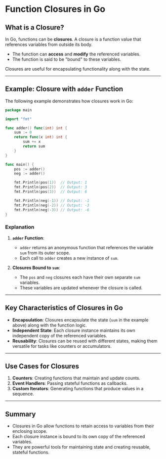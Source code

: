 # **Function Closures in Go**

## **What is a Closure?**

In Go, functions can be **closures**. A closure is a function value that references variables from outside its body.

- The function can **access** and **modify** the referenced variables.
- The function is said to be "bound" to these variables.

Closures are useful for encapsulating functionality along with the state.

---

## **Example: Closure with `adder` Function**

The following example demonstrates how closures work in Go:

```go
package main

import "fmt"

func adder() func(int) int {
    sum := 0
    return func(x int) int {
        sum += x
        return sum
    }
}

func main() {
    pos := adder()
    neg := adder()

    fmt.Println(pos(1))  // Output: 1
    fmt.Println(pos(2))  // Output: 3
    fmt.Println(pos(3))  // Output: 6

    fmt.Println(neg(-1)) // Output: -1
    fmt.Println(neg(-2)) // Output: -3
    fmt.Println(neg(-3)) // Output: -6
}
```

### **Explanation**

1. **`adder` Function**:

   - `adder` returns an anonymous function that references the variable `sum` from its outer scope.
   - Each call to `adder` creates a new instance of `sum`.

2. **Closures Bound to `sum`**:
   - The `pos` and `neg` closures each have their own separate `sum` variables.
   - These variables are updated whenever the closure is called.

---

## **Key Characteristics of Closures in Go**

- **Encapsulation**: Closures encapsulate the state (`sum` in the example above) along with the function logic.
- **Independent State**: Each closure instance maintains its own independent copy of the referenced variables.
- **Reusability**: Closures can be reused with different states, making them versatile for tasks like counters or accumulators.

---

## **Use Cases for Closures**

1. **Counters**: Creating functions that maintain and update counts.
2. **Event Handlers**: Passing stateful functions as callbacks.
3. **Custom Iterators**: Generating functions that produce values in a sequence.

---

## **Summary**

- Closures in Go allow functions to retain access to variables from their enclosing scope.
- Each closure instance is bound to its own copy of the referenced variables.
- They are powerful tools for maintaining state and creating reusable, stateful functions.
